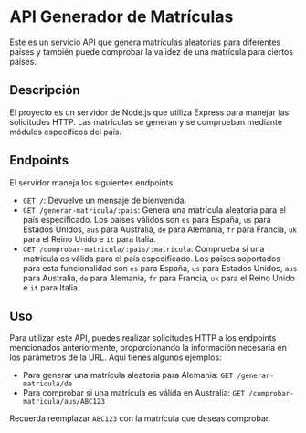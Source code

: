# API Generador de Matrículas

Este es un servicio API que genera matrículas aleatorias para diferentes países y también puede comprobar la validez de una matrícula para ciertos países.

## Descripción

El proyecto es un servidor de Node.js que utiliza Express para manejar las solicitudes HTTP. Las matrículas se generan y se comprueban mediante módulos específicos del país.

## Endpoints

El servidor maneja los siguientes endpoints:

- `GET /`: Devuelve un mensaje de bienvenida.
- `GET /generar-matricula/:pais`: Genera una matrícula aleatoria para el país especificado. Los países válidos son `es` para España, `us` para Estados Unidos, `aus` para Australia, `de` para Alemania, `fr` para Francia, `uk` para el Reino Unido e `it` para Italia.
- `GET /comprobar-matricula/:pais/:matricula`: Comprueba si una matrícula es válida para el país especificado. Los países soportados para esta funcionalidad son `es` para España, `us` para Estados Unidos, `aus` para Australia, `de` para Alemania, `fr` para Francia, `uk` para el Reino Unido e `it` para Italia.

## Uso

Para utilizar este API, puedes realizar solicitudes HTTP a los endpoints mencionados anteriormente, proporcionando la información necesaria en los parámetros de la URL. Aquí tienes algunos ejemplos:

- Para generar una matrícula aleatoria para Alemania: `GET /generar-matricula/de`
- Para comprobar si una matrícula es válida en Australia: `GET /comprobar-matricula/aus/ABC123`

Recuerda reemplazar `ABC123` con la matrícula que deseas comprobar.

